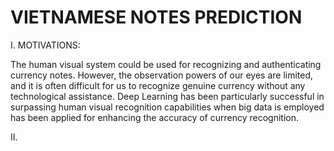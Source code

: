 # VIETNAMESE NOTES PREDICTION
I. MOTIVATIONS:

The human visual system could be used for recognizing and authenticating currency notes. However, the observation powers of our eyes are limited, and it is often difficult for us to recognize genuine currency without any technological assistance.
Deep Learning has been particularly successful in surpassing human visual recognition capabilities when big data is employed has been applied for enhancing the accuracy of currency recognition.

II. 
